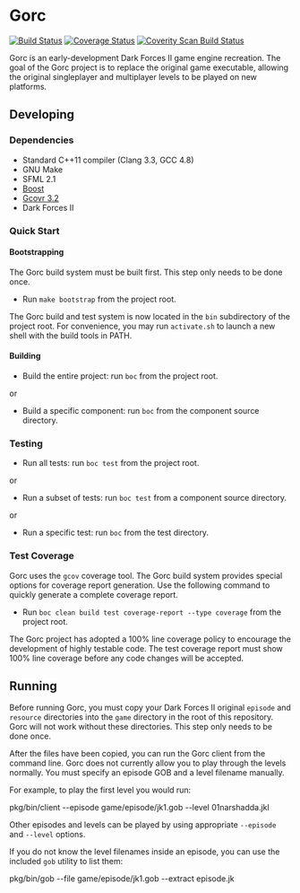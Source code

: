 # Gorc

[![Build Status](https://travis-ci.org/jdmclark/gorc.svg?branch=develop)](https://travis-ci.org/jdmclark/gorc) [![Coverage Status](https://coveralls.io/repos/jdmclark/gorc/badge.svg?branch=develop&service=github)](https://coveralls.io/github/jdmclark/gorc?branch=develop) [![Coverity Scan Build Status](https://scan.coverity.com/projects/2223/badge.svg)](https://scan.coverity.com/projects/2223)

Gorc is an early-development Dark Forces II game engine recreation. The goal of the Gorc project is to replace the original game executable, allowing the original singleplayer and multiplayer levels to be played on new platforms.

## Developing

### Dependencies

* Standard C++11 compiler (Clang 3.3, GCC 4.8)
* GNU Make
* SFML 2.1
* [Boost](http://boost.org)
* [Gcovr 3.2](http://gcovr.com)
* Dark Forces II

### Quick Start

#### Bootstrapping

The Gorc build system must be built first. This step only needs to be done once.

* Run `make bootstrap` from the project root.

The Gorc build and test system is now located in the `bin` subdirectory of the project root. For
convenience, you may run `activate.sh` to launch a new shell with the build tools in PATH.

#### Building

* Build the entire project: run `boc` from the project root.

or

* Build a specific component: run `boc` from the component source directory.

### Testing

* Run all tests: run `boc test` from the project root.

or

* Run a subset of tests: run `boc test` from a component source directory.

or

* Run a specific test: run `boc` from the test directory.

### Test Coverage

Gorc uses the `gcov` coverage tool. The Gorc build system provides special options for coverage
report generation. Use the following command to quickly generate a complete coverage report.

* Run `boc clean build test coverage-report --type coverage` from the project root.

The Gorc project has adopted a 100% line coverage policy to encourage the development of highly
testable code. The test coverage report must show 100% line coverage before any code changes will
be accepted.

## Running

Before running Gorc, you must copy your Dark Forces II original `episode` and `resource`
directories into the `game` directory in the root of this repository. Gorc will not work without
these directories. This step only needs to be done once.

After the files have been copied, you can run the Gorc client from the command line. Gorc does not
currently allow you to play through the levels normally. You must specify an episode GOB and a level
filename manually.

For example, to play the first level you would run:

  pkg/bin/client --episode game/episode/jk1.gob --level 01narshadda.jkl

Other episodes and levels can be played by using appropriate `--episode` and `--level` options.

If you do not know the level filenames inside an episode, you can use the included `gob` utility to
list them:

  pkg/bin/gob --file game/episode/jk1.gob --extract episode.jk
